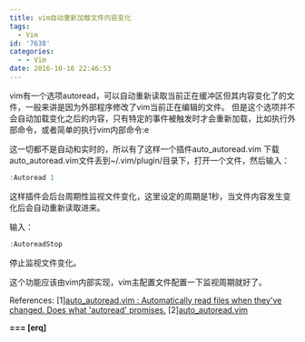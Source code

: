 ```yaml
---
title: vim自动重新加载文件内容变化
tags:
  - Vim
id: '7638'
categories:
  - - Vim
date: 2016-10-16 22:46:53
---
```



<!-- more -->
vim有一个选项autoread，可以自动重新读取当前正在缓冲区但其内容变化了的文件，一般来讲是因为外部程序修改了vim当前正在编辑的文件。
但是这个选项并不会自动加载变化之后的内容，只有特定的事件被触发时才会重新加载，比如执行外部命令，或者简单的执行vim内部命令:e

这一切都不是自动和实时的，所以有了这样一个插件auto_autoread.vim
下载auto_autoread.vim文件丢到~/.vim/plugin/目录下，打开一个文件，然后输入：
```js
:Autoread 1
```
这样插件会后台周期性监视文件变化，这里设定的周期是1秒，当文件内容发生变化后会自动重新读取进来。

输入：
```js
:AutoreadStop
```
停止监视文件变化。

这个功能应该由vim内部实现，vim主配置文件配置一下监视周期就好了。


References:
\[1\][auto_autoread.vim : Automatically read files when they've changed. Does what 'autoread' promises.](http://www.vim.org/scripts/script.php?script_id=5206) 
\[2\][auto_autoread.vim](https://github.com/vim-scripts/auto_autoread.vim)

**\===
\[erq\]**
